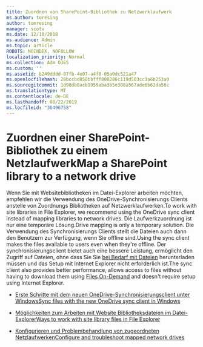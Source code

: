 ```yaml
---
title: Zuordnen von SharePoint-Bibliothek zu Netzwerklaufwerk
ms.author: toresing
author: tomresing
manager: scotv
ms.date: 12/10/2018
ms.audience: Admin
ms.topic: article
ROBOTS: NOINDEX, NOFOLLOW
localization_priority: Normal
ms.collection: Adm_O365
ms.custom: ''
ms.assetid: b249dddd-87fb-4e07-a4f8-05a0dc521a47
ms.openlocfilehash: 28bccbd850bbfff808286c119d503cc3a6b253a0
ms.sourcegitcommit: 1d98db8acb9959aba3b5e308a567ade6b62da56c
ms.translationtype: MT
ms.contentlocale: de-DE
ms.lasthandoff: 08/22/2019
ms.locfileid: "36496758"
---
```

# <a name="map-a-sharepoint-library-to-a-network-drive"></a><span data-ttu-id="998ca-102">Zuordnen einer SharePoint-Bibliothek zu einem Netzlaufwerk</span><span class="sxs-lookup"><span data-stu-id="998ca-102">Map a SharePoint library to a network drive</span></span>

<span data-ttu-id="998ca-103">Wenn Sie mit Websitebibliotheken im Datei-Explorer arbeiten möchten, empfehlen wir die Verwendung des OneDrive-Synchronisierungs Clients anstelle von Zuordnungs Bibliotheken auf Netzwerklaufwerken.</span><span class="sxs-lookup"><span data-stu-id="998ca-103">To work with site libraries in File Explorer, we recommend using the OneDrive sync client instead of mapping libraries to network drives.</span></span> <span data-ttu-id="998ca-104">Die Laufwerkzuordnung ist nur eine temporäre Lösung.</span><span class="sxs-lookup"><span data-stu-id="998ca-104">Drive mapping is only a temporary solution.</span></span> <span data-ttu-id="998ca-105">Die Verwendung des Synchronisierungs Clients stellt die Dateien auch dann den Benutzern zur Verfügung, wenn Sie offline sind.</span><span class="sxs-lookup"><span data-stu-id="998ca-105">Using the sync client makes the files available to users even when they're offline.</span></span> <span data-ttu-id="998ca-106">Der synchronisierungsclient bietet auch eine bessere Leistung, ermöglicht den Zugriff auf Dateien, ohne dass Sie Sie [bei Bedarf mit Dateien](https://support.office.com/article/Learn-about-OneDrive-Files-On-Demand-0E6860D3-D9F3-4971-B321-7092438FB38E) herunterladen müssen und das Setup mit Internet Explorer nicht erforderlich ist.</span><span class="sxs-lookup"><span data-stu-id="998ca-106">The sync client also provides better performance, allows access to files without having to download them using [Files On-Demand](https://support.office.com/article/Learn-about-OneDrive-Files-On-Demand-0E6860D3-D9F3-4971-B321-7092438FB38E) and doesn't require setup using Internet Explorer.</span></span> 
  
- [<span data-ttu-id="998ca-107">Erste Schritte mit dem neuen OneDrive-Synchronisierungsclient unter Windows</span><span class="sxs-lookup"><span data-stu-id="998ca-107">Sync files with the new OneDrive sync client in Windows</span></span>](https://go.microsoft.com/fwlink/?linkid=866427)
    
- [<span data-ttu-id="998ca-108">Möglichkeiten zum Arbeiten mit Website Bibliotheksdateien im Datei-Explorer</span><span class="sxs-lookup"><span data-stu-id="998ca-108">Ways to work with site library files in File Explorer</span></span>](https://go.microsoft.com/fwlink/?linkid=866291)
    
- [<span data-ttu-id="998ca-109">Konfigurieren und Problembehandlung von zugeordneten Netzlaufwerken</span><span class="sxs-lookup"><span data-stu-id="998ca-109">Configure and troubleshoot mapped network drives</span></span>](https://support.microsoft.com/kb/2616712)
    

